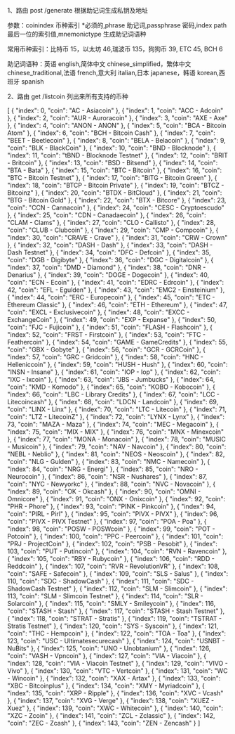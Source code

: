 1、路由 post /generate 根据助记词生成私钥及地址

 参数：coinindex 币种索引 *必须的,phrase 助记词,passphrase 密码,index path最后一位的索引值,mnemonictype 生成助记词语种
 
 常用币种索引：比特币 15，以太坊 46,瑞波币 135，狗狗币 39, ETC 45, BCH 6
 
 助记词语种：英语 english,简体中文 chinese_simplified，繁体中文 chinese_traditional,法语 french,意大利 italian,日本 japanese，韩语 korean,西班牙 spanish

2、路由 get /listcoin 列出来所有支持的币种

[
    {
        "index": 0,
        "coin": "AC - Asiacoin"
    },
    {
        "index": 1,
        "coin": "ACC - Adcoin"
    },
    {
        "index": 2,
        "coin": "AUR - Auroracoin"
    },
    {
        "index": 3,
        "coin": "AXE - Axe"
    },
    {
        "index": 4,
        "coin": "ANON - ANON"
    },
    {
        "index": 5,
        "coin": "BCA - Bitcoin Atom"
    },
    {
        "index": 6,
        "coin": "BCH - Bitcoin Cash"
    },
    {
        "index": 7,
        "coin": "BEET - Beetlecoin"
    },
    {
        "index": 8,
        "coin": "BELA - Belacoin"
    },
    {
        "index": 9,
        "coin": "BLK - BlackCoin"
    },
    {
        "index": 10,
        "coin": "BND - Blocknode"
    },
    {
        "index": 11,
        "coin": "tBND - Blocknode Testnet"
    },
    {
        "index": 12,
        "coin": "BRIT - Britcoin"
    },
    {
        "index": 13,
        "coin": "BSD - Bitsend"
    },
    {
        "index": 14,
        "coin": "BTA - Bata"
    },
    {
        "index": 15,
        "coin": "BTC - Bitcoin"
    },
    {
        "index": 16,
        "coin": "BTC - Bitcoin Testnet"
    },
    {
        "index": 17,
        "coin": "BITG - Bitcoin Green"
    },
    {
        "index": 18,
        "coin": "BTCP - Bitcoin Private"
    },
    {
        "index": 19,
        "coin": "BTCZ - Bitcoinz"
    },
    {
        "index": 20,
        "coin": "BTDX - BitCloud"
    },
    {
        "index": 21,
        "coin": "BTG - Bitcoin Gold"
    },
    {
        "index": 22,
        "coin": "BTX - Bitcore"
    },
    {
        "index": 23,
        "coin": "CCN - Cannacoin"
    },
    {
        "index": 24,
        "coin": "CESC - Cryptoescudo"
    },
    {
        "index": 25,
        "coin": "CDN - Canadaecoin"
    },
    {
        "index": 26,
        "coin": "CLAM - Clams"
    },
    {
        "index": 27,
        "coin": "CLO - Callisto"
    },
    {
        "index": 28,
        "coin": "CLUB - Clubcoin"
    },
    {
        "index": 29,
        "coin": "CMP - Compcoin"
    },
    {
        "index": 30,
        "coin": "CRAVE - Crave"
    },
    {
        "index": 31,
        "coin": "CRW - Crown"
    },
    {
        "index": 32,
        "coin": "DASH - Dash"
    },
    {
        "index": 33,
        "coin": "DASH - Dash Testnet"
    },
    {
        "index": 34,
        "coin": "DFC - Defcoin"
    },
    {
        "index": 35,
        "coin": "DGB - Digibyte"
    },
    {
        "index": 36,
        "coin": "DGC - Digitalcoin"
    },
    {
        "index": 37,
        "coin": "DMD - Diamond"
    },
    {
        "index": 38,
        "coin": "DNR - Denarius"
    },
    {
        "index": 39,
        "coin": "DOGE - Dogecoin"
    },
    {
        "index": 40,
        "coin": "ECN - Ecoin"
    },
    {
        "index": 41,
        "coin": "EDRC - Edrcoin"
    },
    {
        "index": 42,
        "coin": "EFL - Egulden"
    },
    {
        "index": 43,
        "coin": "EMC2 - Einsteinium"
    },
    {
        "index": 44,
        "coin": "ERC - Europecoin"
    },
    {
        "index": 45,
        "coin": "ETC - Ethereum Classic"
    },
    {
        "index": 46,
        "coin": "ETH - Ethereum"
    },
    {
        "index": 47,
        "coin": "EXCL - Exclusivecoin"
    },
    {
        "index": 48,
        "coin": "EXCC - ExchangeCoin"
    },
    {
        "index": 49,
        "coin": "EXP - Expanse"
    },
    {
        "index": 50,
        "coin": "FJC - Fujicoin"
    },
    {
        "index": 51,
        "coin": "FLASH - Flashcoin"
    },
    {
        "index": 52,
        "coin": "FRST - Firstcoin"
    },
    {
        "index": 53,
        "coin": "FTC - Feathercoin"
    },
    {
        "index": 54,
        "coin": "GAME - GameCredits"
    },
    {
        "index": 55,
        "coin": "GBX - Gobyte"
    },
    {
        "index": 56,
        "coin": "GCR - GCRCoin"
    },
    {
        "index": 57,
        "coin": "GRC - Gridcoin"
    },
    {
        "index": 58,
        "coin": "HNC - Helleniccoin"
    },
    {
        "index": 59,
        "coin": "HUSH - Hush"
    },
    {
        "index": 60,
        "coin": "INSN - Insane"
    },
    {
        "index": 61,
        "coin": "IOP - Iop"
    },
    {
        "index": 62,
        "coin": "IXC - Ixcoin"
    },
    {
        "index": 63,
        "coin": "JBS - Jumbucks"
    },
    {
        "index": 64,
        "coin": "KMD - Komodo"
    },
    {
        "index": 65,
        "coin": "KOBO - Kobocoin"
    },
    {
        "index": 66,
        "coin": "LBC - Library Credits"
    },
    {
        "index": 67,
        "coin": "LCC - Litecoincash"
    },
    {
        "index": 68,
        "coin": "LDCN - Landcoin"
    },
    {
        "index": 69,
        "coin": "LINX - Linx"
    },
    {
        "index": 70,
        "coin": "LTC - Litecoin"
    },
    {
        "index": 71,
        "coin": "LTZ - LitecoinZ"
    },
    {
        "index": 72,
        "coin": "LYNX - Lynx"
    },
    {
        "index": 73,
        "coin": "MAZA - Maza"
    },
    {
        "index": 74,
        "coin": "MEC - Megacoin"
    },
    {
        "index": 75,
        "coin": "MIX - MIX"
    },
    {
        "index": 76,
        "coin": "MNX - Minexcoin"
    },
    {
        "index": 77,
        "coin": "MONA - Monacoin"
    },
    {
        "index": 78,
        "coin": "MUSIC - Musicoin"
    },
    {
        "index": 79,
        "coin": "NAV - Navcoin"
    },
    {
        "index": 80,
        "coin": "NEBL - Neblio"
    },
    {
        "index": 81,
        "coin": "NEOS - Neoscoin"
    },
    {
        "index": 82,
        "coin": "NLG - Gulden"
    },
    {
        "index": 83,
        "coin": "NMC - Namecoin"
    },
    {
        "index": 84,
        "coin": "NRG - Energi"
    },
    {
        "index": 85,
        "coin": "NRO - Neurocoin"
    },
    {
        "index": 86,
        "coin": "NSR - Nushares"
    },
    {
        "index": 87,
        "coin": "NYC - Newyorkc"
    },
    {
        "index": 88,
        "coin": "NVC - Novacoin"
    },
    {
        "index": 89,
        "coin": "OK - Okcash"
    },
    {
        "index": 90,
        "coin": "OMNI - Omnicore"
    },
    {
        "index": 91,
        "coin": "ONX - Onixcoin"
    },
    {
        "index": 92,
        "coin": "PHR - Phore"
    },
    {
        "index": 93,
        "coin": "PINK - Pinkcoin"
    },
    {
        "index": 94,
        "coin": "PIRL - Pirl"
    },
    {
        "index": 95,
        "coin": "PIVX - PIVX"
    },
    {
        "index": 96,
        "coin": "PIVX - PIVX Testnet"
    },
    {
        "index": 97,
        "coin": "POA - Poa"
    },
    {
        "index": 98,
        "coin": "POSW - POSWcoin"
    },
    {
        "index": 99,
        "coin": "POT - Potcoin"
    },
    {
        "index": 100,
        "coin": "PPC - Peercoin"
    },
    {
        "index": 101,
        "coin": "PRJ - ProjectCoin"
    },
    {
        "index": 102,
        "coin": "PSB - Pesobit"
    },
    {
        "index": 103,
        "coin": "PUT - Putincoin"
    },
    {
        "index": 104,
        "coin": "RVN - Ravencoin"
    },
    {
        "index": 105,
        "coin": "RBY - Rubycoin"
    },
    {
        "index": 106,
        "coin": "RDD - Reddcoin"
    },
    {
        "index": 107,
        "coin": "RVR - RevolutionVR"
    },
    {
        "index": 108,
        "coin": "SAFE - Safecoin"
    },
    {
        "index": 109,
        "coin": "SLS - Salus"
    },
    {
        "index": 110,
        "coin": "SDC - ShadowCash"
    },
    {
        "index": 111,
        "coin": "SDC - ShadowCash Testnet"
    },
    {
        "index": 112,
        "coin": "SLM - Slimcoin"
    },
    {
        "index": 113,
        "coin": "SLM - Slimcoin Testnet"
    },
    {
        "index": 114,
        "coin": "SLR - Solarcoin"
    },
    {
        "index": 115,
        "coin": "SMLY - Smileycoin"
    },
    {
        "index": 116,
        "coin": "STASH - Stash"
    },
    {
        "index": 117,
        "coin": "STASH - Stash Testnet"
    },
    {
        "index": 118,
        "coin": "STRAT - Stratis"
    },
    {
        "index": 119,
        "coin": "TSTRAT - Stratis Testnet"
    },
    {
        "index": 120,
        "coin": "SYS - Syscoin"
    },
    {
        "index": 121,
        "coin": "THC - Hempcoin"
    },
    {
        "index": 122,
        "coin": "TOA - Toa"
    },
    {
        "index": 123,
        "coin": "USC - Ultimatesecurecash"
    },
    {
        "index": 124,
        "coin": "USNBT - NuBits"
    },
    {
        "index": 125,
        "coin": "UNO - Unobtanium"
    },
    {
        "index": 126,
        "coin": "VASH - Vpncoin"
    },
    {
        "index": 127,
        "coin": "VIA - Viacoin"
    },
    {
        "index": 128,
        "coin": "VIA - Viacoin Testnet"
    },
    {
        "index": 129,
        "coin": "VIVO - Vivo"
    },
    {
        "index": 130,
        "coin": "VTC - Vertcoin"
    },
    {
        "index": 131,
        "coin": "WC - Wincoin"
    },
    {
        "index": 132,
        "coin": "XAX - Artax"
    },
    {
        "index": 133,
        "coin": "XBC - Bitcoinplus"
    },
    {
        "index": 134,
        "coin": "XMY - Myriadcoin"
    },
    {
        "index": 135,
        "coin": "XRP - Ripple"
    },
    {
        "index": 136,
        "coin": "XVC - Vcash"
    },
    {
        "index": 137,
        "coin": "XVG - Verge"
    },
    {
        "index": 138,
        "coin": "XUEZ - Xuez"
    },
    {
        "index": 139,
        "coin": "XWC - Whitecoin"
    },
    {
        "index": 140,
        "coin": "XZC - Zcoin"
    },
    {
        "index": 141,
        "coin": "ZCL - Zclassic"
    },
    {
        "index": 142,
        "coin": "ZEC - Zcash"
    },
    {
        "index": 143,
        "coin": "ZEN - Zencash"
    }
]
